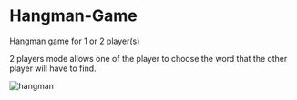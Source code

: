 # Hangman-Game
Hangman game for 1 or 2 player(s)

2 players mode allows one of the player to choose the word that the other player will have to find. 

![hangman](https://user-images.githubusercontent.com/22996674/85382832-a2602b00-b53f-11ea-8261-7f776cb0c7da.png)
